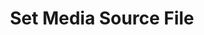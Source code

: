 ---
title: Set Media Source File
description: Set the file path for a media source
parameters:
  - name: ObsConnection
    type: Select
    required: true
    description: |
      Select the Connection from the drop-down
      - Any, Default, or named connections will appear here
  - name: ObsScene
    type: Select
    required: true
    description: |
      Select a Scene from the drop-down
      - Can also manually type the Scene name into the box
  - name: ObsSource
    type: Select
    required: true
    description: |
      Select a Source from the drop-down
      - Can also manually type the Source name into the box
  - name: Filename
    type: String
    required: true
    description: |
      The new filepath for the media source
variables: []
csharpMethods:
  - ObsSetMediaSourceFile
---